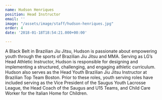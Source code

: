```yaml
---
name: Hudson Henriques
position: Head Instructor
email: ''
image: "/assets/image/staff/hudson-henriques.jpg"
order: 4
date: '2018-01-18T18:54:21.000+00:00'

---
```

A Black Belt in Brazilian Jiu Jitsu, Hudson is passionate about empowering youth through the sports of Brazilian Jiu Jitsu and MMA.  Serving as LG’s Head Athletic Instructor, Hudson is responsible for designing and implementing a structured, challenging, and engaging athletic curriculum. Hudson also serves as the Head Youth Brazilian Jiu Jitsu Instructor at Brazilian Top Team Boston.  Prior to these roles, youth serving roles have included serving as the Vice President of the Saugus Youth Lacrosse League, the Head Coach of the Saugus and U15 Teams, and Child Care Worker for the Italian Home for Children.